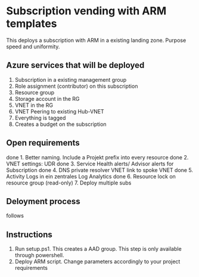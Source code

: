 # Subscription vending with ARM templates
This deploys a subscription with ARM in a existing landing zone. Purpose speed and uniformity.

## Azure services that will be deployed

1. Subscription in a existing management group
2. Role assignment (contributor) on this subscription
3. Resource group
4. Storage account in the RG
5. VNET in the RG
6. VNET Peering to existing Hub-VNET
7. Everything is tagged
8. Creates a budget on the subscription

## Open requirements

done 1. Better naming. Include a Projekt prefix into every resource
done 2. VNET settings:  UDR
done 3. Service Health alerts/ Advisor alerts for Subscription
done 4. DNS private resolver VNET link to spoke VNET
done 5. Activity Logs in ein zentrales Log Analytics
done 6. Resource lock on resource group (read-only)
7. Deploy multiple subs

## Deloyment process

follows

## Instructions

1. Run setup.ps1. This creates a AAD group. This step is only available through powershell. 
2. Deploy ARM script. Change parameters accordingly to your project requirements


